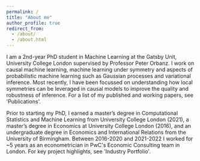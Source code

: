 ```yaml
---
permalink: /
title: "About me"
author_profile: true
redirect_from: 
  - /about/
  - /about.html
---
```


I am a 2nd-year PhD student in Machine Learning at the Gatsby Unit, University College London supervised by Professor Peter Orbanz. I work on causal machine learning, machine learning under symmetry and aspects of probabilistic machine learning such as Gaussian processes and variational inference. Most recently, I have been focussed on understanding how local symmetries can be leveraged in causal models to improve the quality and robustness of inference. For a list of my published and working papers, see 'Publications'.

Prior to starting my PhD, I earned a master’s degree in Computational Statistics and Machine Learning from University College London (2021), a master’s degree in Economics at University College London (2016), and an undergraduate degree in Economics and International Relations from the University of Birmingham. Between 2016-2020 and 2021-2022 I worked for ~5 years as an econometrician in PwC's Economic Consulting team in London. For key project highlights, see 'Industry Portfolio'.
